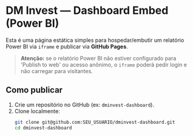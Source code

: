 # DM Invest — Dashboard Embed (Power BI)

Esta é uma página estática simples para hospedar/embutir um relatório Power BI via `iframe` e publicar via **GitHub Pages**.

> **Atenção:** se o relatório Power BI não estiver configurado para 'Publish to web' ou acesso anônimo, o `iframe` poderá pedir login e não carregar para visitantes.

## Como publicar

1. Crie um repositório no GitHub (ex: `dminvest-dashboard`).
2. Clone localmente:
   ```bash
   git clone git@github.com:SEU_USUARIO/dminvest-dashboard.git
   cd dminvest-dashboard
